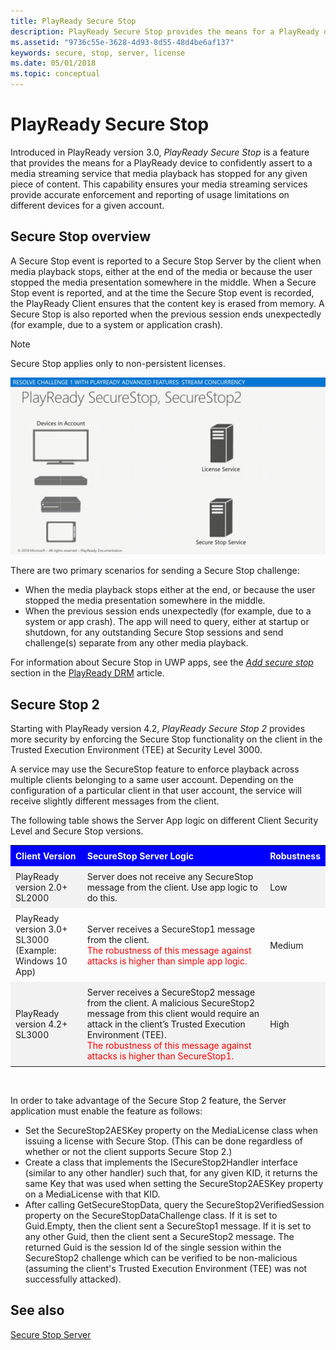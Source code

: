 ```yaml
---
title: PlayReady Secure Stop
description: PlayReady Secure Stop provides the means for a PlayReady device to confidently assert to a media streaming service that media playback has stopped for a given piece of content.
ms.assetid: "9736c55e-3628-4d93-8d55-48d4be6af137"
keywords: secure, stop, server, license
ms.date: 05/01/2018
ms.topic: conceptual
---
```



# PlayReady Secure Stop

Introduced in PlayReady version 3.0, *PlayReady Secure Stop* is a feature that provides the means for a PlayReady device to confidently assert to a media streaming service that media playback has stopped for any given piece of content. This capability ensures your media streaming services provide accurate enforcement and reporting of usage limitations on different devices for a given account.

## Secure Stop overview

A Secure Stop event is reported to a Secure Stop Server by the client when media playback stops, either at the end of the media or because the user stopped the media presentation somewhere in the middle. When a Secure Stop event is reported, and at the time the Secure Stop event is recorded, the PlayReady Client ensures that the content key is erased from memory. A Secure Stop is also reported when the previous session ends unexpectedly (for example, due to a system or application crash).

> [!NOTE]
> Secure Stop applies only to non-persistent licenses.

![Animated image showing License Requests between devices and the License Service as well as Devices and the Secure Stop Service](../images/secure_stop.gif)

There are two primary scenarios for sending a Secure Stop challenge:

* When the media playback stops either at the end, or because the user stopped the media presentation somewhere in the middle.
* When the previous session ends unexpectedly (for example, due to a system or app crash). The app will need to query, either at startup or shutdown, for any outstanding Secure Stop sessions and send challenge(s) separate from any other media playback.

For information about Secure Stop in UWP apps, see the *[Add secure stop](https://docs.microsoft.com/windows/uwp/audio-video-camera/playready-Client-sdk#add-secure-stop)* section in the [PlayReady DRM](https://docs.microsoft.com/windows/uwp/audio-video-camera/playready-client-sdk) article.

## Secure Stop 2

Starting with PlayReady version 4.2, *PlayReady Secure Stop 2* provides more security by enforcing the Secure Stop functionality on the client in the Trusted Execution Environment (TEE) at Security Level 3000.

A service may use the SecureStop feature to enforce playback across multiple clients belonging to a same user account. Depending on the configuration of a particular client in that user account, the service will receive slightly different messages from the client.

The following table shows the Server App logic on different Client Security Level and Secure Stop versions.

<style>
table {
    border: none;
    width: 100%;
}

th, td {
    text-align: left;
    padding: 8px;
}

tr:nth-child(even){background-color: #f2f2f2}

th {
    background-color: #0000FF;
    color: white;
}
</style>

<table>
  <tr>
    <th>Client Version</th>
    <th>SecureStop Server Logic</th>
    <th>Robustness</th>
  </tr>
  <tr>
    <td>PlayReady version 2.0+<br>SL2000</td>
    <td>Server does not receive any SecureStop message from the client. Use app logic to do this.</td>
    <td>Low</td>
  </tr>
  <tr>
    <td>PlayReady version 3.0+ <br>SL3000 (Example: Windows 10 App)</td>
    <td>Server receives a SecureStop1 message from the client. <br><span style="color:red">The robustness of this message against attacks is higher than simple app logic.</span></td>
    <td>Medium</td>
  </tr>
  <tr>
    <td>PlayReady version 4.2+ <br>SL3000</td>
    <td>Server receives a SecureStop2 message from the client. A malicious SecureStop2 message from this client would require an attack in the client’s Trusted Execution Environment (TEE). <br><span style="color:red">The robustness of this message against attacks is higher than SecureStop1.</span></td>
    <td>High</td>
  </tr>
</table>

<br>

In order to take advantage of the Secure Stop 2 feature, the Server application must enable the feature as follows:

* Set the SecureStop2AESKey property on the MediaLicense class when issuing a license with Secure Stop. (This can be done regardless of whether or not the client supports Secure Stop 2.)
* Create a class that implements the ISecureStop2Handler interface (similar to any other handler) such that, for any given KID, it returns the same Key that was used when setting the SecureStop2AESKey property on a MediaLicense with that KID.
* After calling GetSecureStopData, query the SecureStop2VerifiedSession property on the SecureStopDataChallenge class. If it is set to Guid.Empty, then the client sent a SecureStop1 message. If it is set to any other Guid, then the client sent a SecureStop2 message. The returned Guid is the session Id of the single session within the SecureStop2 challenge which can be verified to be non-malicious (assuming the client's Trusted Execution Environment (TEE) was not successfully attacked).

## See also

[Secure Stop Server](https://docs.microsoft.com/playready/overview/secure-stop-server)
